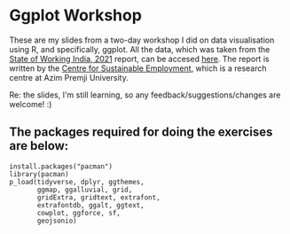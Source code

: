 # Ggplot Workshop
These are my slides from a two-day workshop I did on data visualisation using R, and specifically, ggplot. All the data, which was taken from the [State of Working India, 2021](https://cse.azimpremjiuniversity.edu.in/state-of-working-india/swi-2021/) report, can be accesed [here](https://drive.google.com/drive/u/1/folders/16QUOR3eGLghk5dTdPHrZhsEfp1wbFWEM). The report is written by the [Centre for Sustainable Employment](https://cse.azimpremjiuniversity.edu.in/what-is-cse/), which is a research centre at Azim Premji University.

Re: the slides, I'm still learning, so any feedback/suggestions/changes are welcome! :)

## The packages required for doing the exercises are below:
```{r, eval=F, echo=F}
install.packages("pacman")
library(pacman)
p_load(tidyverse, dplyr, ggthemes, 
       ggmap, ggalluvial, grid, 
       gridExtra, gridtext, extrafont, 
       extrafontdb, ggalt, ggtext, 
       cowplot, ggforce, sf, 
       geojsonio)
```
